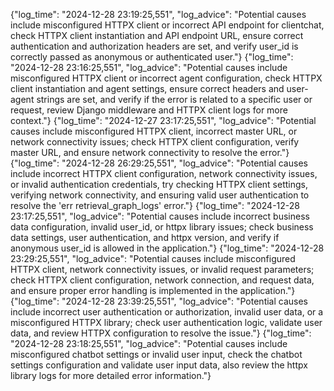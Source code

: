 {"log_time": "2024-12-28 23:19:25,551", "log_advice": "Potential causes include misconfigured HTTPX client or incorrect API endpoint for clientchat, check HTTPX client instantiation and API endpoint URL, ensure correct authentication and authorization headers are set, and verify user_id is correctly passed as anonymous or authenticated user."}
{"log_time": "2024-12-28 23:16:25,551", "log_advice": "Potential causes include misconfigured HTTPX client or incorrect agent configuration, check HTTPX client instantiation and agent settings, ensure correct headers and user-agent strings are set, and verify if the error is related to a specific user or request, review Django middleware and HTTPX client logs for more context."}
{"log_time": "2024-12-27 23:17:25,551", "log_advice": "Potential causes include misconfigured HTTPX client, incorrect master URL, or network connectivity issues; check HTTPX client configuration, verify master URL, and ensure network connectivity to resolve the error."}
{"log_time": "2024-12-28 26:29:25,551", "log_advice": "Potential causes include incorrect HTTPX client configuration, network connectivity issues, or invalid authentication credentials, try checking HTTPX client settings, verifying network connectivity, and ensuring valid user authentication to resolve the 'err retrieval_graph_logs' error."}
{"log_time": "2024-12-28 23:17:25,551", "log_advice": "Potential causes include incorrect business data configuration, invalid user_id, or httpx library issues; check business data settings, user authentication, and httpx version, and verify if anonymous user_id is allowed in the application."}
{"log_time": "2024-12-28 23:29:25,551", "log_advice": "Potential causes include misconfigured HTTPX client, network connectivity issues, or invalid request parameters; check HTTPX client configuration, network connection, and request data, and ensure proper error handling is implemented in the application."}
{"log_time": "2024-12-28 23:39:25,551", "log_advice": "Potential causes include incorrect user authentication or authorization, invalid user data, or a misconfigured HTTPX library; check user authentication logic, validate user data, and review HTTPX configuration to resolve the issue."}
{"log_time": "2024-12-28 23:18:25,551", "log_advice": "Potential causes include misconfigured chatbot settings or invalid user input, check the chatbot settings configuration and validate user input data, also review the httpx library logs for more detailed error information."}

